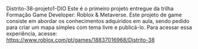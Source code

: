 Distrito-38-projeto1-DIO
Este é o primeiro projeto entregue da trilha Formação Game Developer: Roblox & Metaverse. Este projeto de game consiste em abordar os conhecimentos adquiridos em aula, sendo pedido para criar um mapa simples com tema livre e publicá-lo. Para acessar essa experiência, acesse: https://www.roblox.com/pt/games/18837016968/Distrito-38
